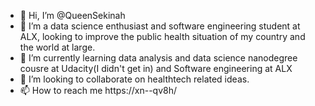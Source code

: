 - 👋 Hi, I’m @QueenSekinah
- 👀 I’m a data science enthusiast and software engineering student at ALX, looking to improve the public health situation of my country and the world at large.
- 🌱 I’m currently learning data analysis and data science nanodegree cousre at Udacity(I didn't get in) and Software engineering at ALX
- 💞️ I’m looking to collaborate on healthtech related ideas.
- 📫 How to reach me https://xn--qv8h/

<!---
QueenSekinah/QueenSekinah is a ✨ special ✨ repository because its `README.md` (this file) appears on your GitHub profile.
You can click the Preview link to take a look at your changes.
--->

